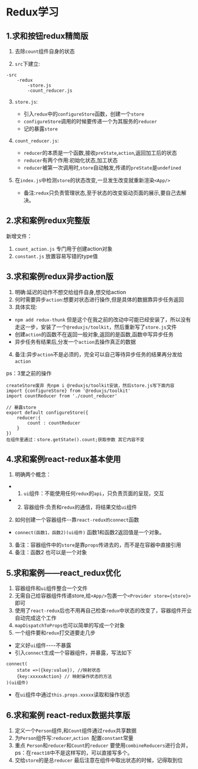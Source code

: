 # Redux学习

## 1.求和按钮redux精简版
1. 去除`count`组件自身的状态

2. `src`下建立:
```
-src
    -redux
        -store.js
        -count_reducer.js
```
3. `store.js`:
    - 引入`redux`中的`configureStore`函数，创建一个`store`
    - `configureStore`调用的时候要传递一个为其服务的`reducer`
    - 记的暴露`store`

4. `count_reducer.js`:
    - `reducer`的本质是一个函数,接收`preState`,`action`,返回加工后的状态
    - `reducer`有两个作用:初始化状态,加工状态
    - `reducer`被第一次调用时,`store`自动触发,传递的`preState`是`undefined`

5. 在`index.js`中检测`store`的状态改变,一旦发生改变就重新渲染`<App/>`
    - 备注:`redux`只负责管理状态,至于状态的改变驱动页面的展示,要自己去解决。

## 2.求和案例redux完整版
新增文件：
1. `count_action.js` 专门用于创建action对象
2. `constant.js` 放置容易写错的type值

## 3.求和案例redux异步action版
1. 明确:延迟的动作不想交给组件自身,想交给action
2. 何时需要异步`action`:想要对状态进行操作,但是具体的数据靠异步任务返回
3. 具体实现:
- `npm add redux-thunk` 但是这个在我之前的改动中可能已经安装了，所以没有走这一步，安装了一个`@reduxjs/toolkit`，然后重新写了`store.js`文件
- 创建`action`的函数不在返回一般对象,返回的是函数,函数中写异步任务
- 异步任务有结果后,分发一个`action`去操作真正的数据
4. 备注:异步`action`不是必须的，完全可以自己等待异步任务的结果再分发给`action`

ps：3里之前的操作
```
createStore废弃 先npm i @reduxjs/toolkit安装，然后store.js写下面内容
import {configureStore} from '@reduxjs/toolkit'
import countReducer from './count_reducer'

// 暴露store
export default configureStore({
    reducer:{
        count : countReducer
    }
})
在组件里通过：store.getState().count;获取参数 其它内容不变
```

## 4.求和案例react-redux基本使用
1. 明确两个概念：
- 1. `ui`组件：不能使用任何`redux`的`api`，只负责页面的呈现，交互
- 2. 容器组件:负责和`redux`的通信，将结果交给`ui`组件
2. 如何创建一个容器组件--靠`react-redux的connect`函数
- `connect(函数1，函数2)(ui组件)` 函数1和函数2返回值是一个对象。
3. 备注：容器组件中的`store`是靠`props`传进去的，而不是在容器中直接引用
4. 备注：函数2 也可以是一个对象

## 5.求和案例——react_redux优化
1. 容器组件和`ui`组件整合一个文件
2. 无需自己给容器组件传递store,给`<App/>`包裹一个`<Provider store={store}>`即可
3. 使用了`react-redux`后也不用再自己检查`redux`中状态的改变了，容器组件开业自动完成这个工作
4. `mapDispatchToProps`也可以简单的写成一个对象
5. 一个组件要和`redux`打交道要走几步
- 定义好`ui`组件----不暴露
- 引入`connect`生成一个容器组件，并暴露，写法如下
```
connect(
    state =>({key:value}), //映射状态
    {key:xxxxxAction} // 映射操作状态的方法
)(ui组件)
```
- 在`ui`组件中通过`this.props.xxxxx`读取和操作状态

## 6.求和案例 react-redux数据共享版
1. 定义一个`Person`组件,和`Count`组件通过`redux`共享数据
2. 为`Person`组件写:`reducer`,`action `配置`constant`常量
3. 重点 `Person`和`reducer`和`Count`的`reducer` 要使用`combineReducers`进行合并，ps：在`react18`中不是这样写的，可以直接写多个。
4. 交给`store`的是总`reducer` 最后注意在组件中取出状态的时候，记得取到位